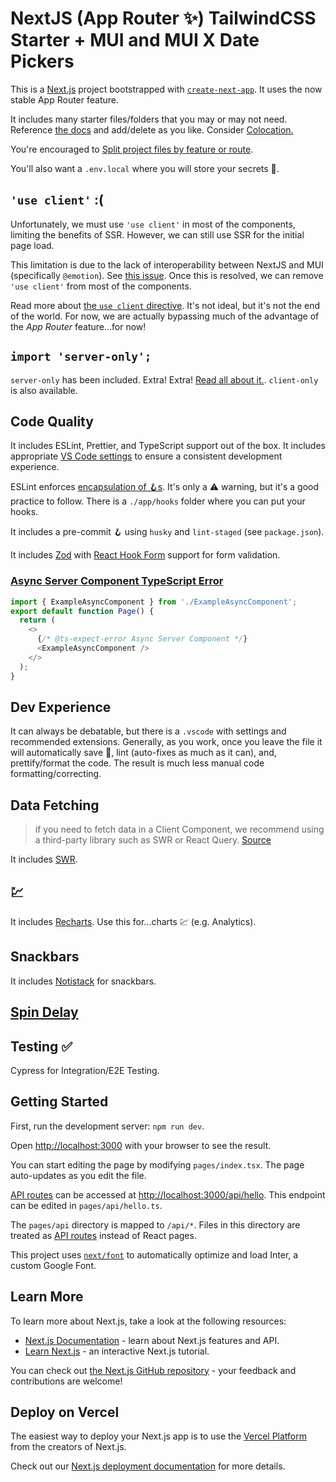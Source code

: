 # NextJS (App Router ✨) TailwindCSS Starter + MUI and MUI X Date Pickers

This is a [Next.js](https://nextjs.org/) project bootstrapped with [`create-next-app`](https://github.com/vercel/next.js/tree/canary/packages/create-next-app). It uses the now stable App Router feature.

It includes many starter files/folders that you may or may not need. Reference [the docs](https://nextjs.org/docs/getting-started/project-structure#app-routing-conventions) and add/delete as you like. Consider [Colocation.](https://nextjs.org/docs/app/building-your-application/routing#colocation)

You're encouraged to [Split project files by feature or route](https://nextjs.org/docs/app/building-your-application/routing/colocation#split-project-files-by-feature-or-route).

You'll also want a `.env.local` where you will store your secrets 🙈.

## `'use client'` :(

Unfortunately, we must use `'use client'` in most of the components, limiting the benefits of SSR. However, we can still use SSR for the initial page load.

This limitation is due to the lack of interoperability between NextJS and MUI (specifically `@emotion`). See [this issue](https://github.com/mui/material-ui/issues/34898). Once this is resolved, we can remove `'use client'` from most of the components.

Read more about [the `use client` directive](https://nextjs.org/docs/getting-started/react-essentials#the-use-client-directive). It's not ideal, but it's not the end of the world. For now, we are actually bypassing much of the advantage of the _App Router_ feature...for now!

## `import 'server-only';`

`server-only` has been included. Extra! Extra! [Read all about it.](https://nextjs.org/docs/getting-started/react-essentials#the-server-only-package). `client-only` is also available.

## Code Quality

It includes ESLint, Prettier, and TypeScript support out of the box. It includes appropriate [VS Code settings](./.vscode/settings.json) to ensure a consistent development experience.

ESLint enforces [encapsulation of 🪝s](https://kyleshevlin.com/use-encapsulation). It's only a ⚠️ warning, but it's a good practice to follow. There is a `./app/hooks` folder where you can put your hooks.

It includes a pre-commit 🪝 using `husky` and `lint-staged` (see `package.json`).

It includes [Zod](https://github.com/colinhacks/zod) with [React Hook Form](https://react-hook-form.com/) support for form validation.

### [Async Server Component TypeScript Error](https://nextjs.org/docs/app/building-your-application/configuring/typescript#async-server-component-typescript-error)

```ts
import { ExampleAsyncComponent } from './ExampleAsyncComponent';
export default function Page() {
  return (
    <>
      {/* @ts-expect-error Async Server Component */}
      <ExampleAsyncComponent />
    </>
  );
}
```

## Dev Experience

It can always be debatable, but there is a `.vscode` with settings and recommended extensions. Generally, as you work, once you leave the file it will automatically save 💾, lint (auto-fixes as much as it can), and, prettify/format the code. The result is much less manual code formatting/correcting.

## Data Fetching

> if you need to fetch data in a Client Component, we recommend using a third-party library such as SWR or React Query.
> [Source](https://nextjs.org/docs/app/building-your-application/data-fetching/fetching#use-in-client-components)

It includes [SWR](https://swr.vercel.app/).

## 💹

It includes [Recharts](https://recharts.org/en-US/guide). Use this for...charts 💹 (e.g. Analytics).

## Snackbars

It includes [Notistack](https://iamhosseindhv.com/notistack) for snackbars.

## [Spin Delay](https://github.com/smeijer/spin-delay)

## Testing ✅

Cypress for  Integration/E2E Testing.

## Getting Started

First, run the development server: `npm run dev`.

Open [http://localhost:3000](http://localhost:3000) with your browser to see the result.

You can start editing the page by modifying `pages/index.tsx`. The page auto-updates as you edit the file.

[API routes](https://nextjs.org/docs/api-routes/introduction) can be accessed at [http://localhost:3000/api/hello](http://localhost:3000/api/hello). This endpoint can be edited in `pages/api/hello.ts`.

The `pages/api` directory is mapped to `/api/*`. Files in this directory are treated as [API routes](https://nextjs.org/docs/api-routes/introduction) instead of React pages.

This project uses [`next/font`](https://nextjs.org/docs/basic-features/font-optimization) to automatically optimize and load Inter, a custom Google Font.

## Learn More

To learn more about Next.js, take a look at the following resources:

- [Next.js Documentation](https://nextjs.org/docs) - learn about Next.js features and API.
- [Learn Next.js](https://nextjs.org/learn) - an interactive Next.js tutorial.

You can check out [the Next.js GitHub repository](https://github.com/vercel/next.js/) - your feedback and contributions are welcome!

## Deploy on Vercel

The easiest way to deploy your Next.js app is to use the [Vercel Platform](https://vercel.com/new?utm_medium=default-template&filter=next.js&utm_source=create-next-app&utm_campaign=create-next-app-readme) from the creators of Next.js.

Check out our [Next.js deployment documentation](https://nextjs.org/docs/deployment) for more details.
